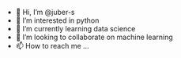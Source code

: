 - 👋 Hi, I’m @juber-s
- 👀 I’m interested in python
- 🌱 I’m currently learning data science
- 💞️ I’m looking to collaborate on machine learning
- 📫 How to reach me ...

<!---
juber-s/juber-s is a ✨ special ✨ repository because its `README.md` (this file) appears on your GitHub profile.
You can click the Preview link to take a look at your changes.
--->
